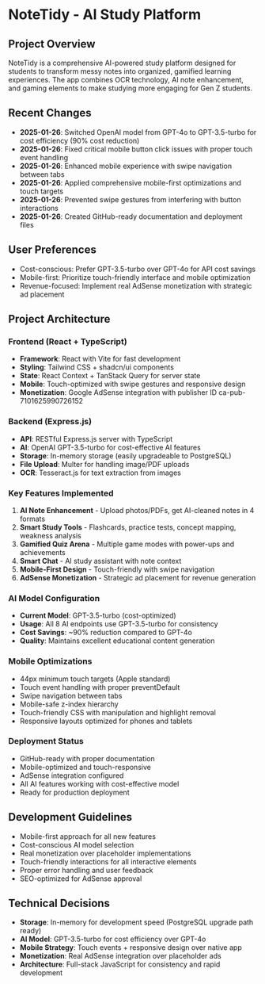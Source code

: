 # NoteTidy - AI Study Platform

## Project Overview
NoteTidy is a comprehensive AI-powered study platform designed for students to transform messy notes into organized, gamified learning experiences. The app combines OCR technology, AI note enhancement, and gaming elements to make studying more engaging for Gen Z students.

## Recent Changes
- **2025-01-26**: Switched OpenAI model from GPT-4o to GPT-3.5-turbo for cost efficiency (90% cost reduction)
- **2025-01-26**: Fixed critical mobile button click issues with proper touch event handling
- **2025-01-26**: Enhanced mobile experience with swipe navigation between tabs
- **2025-01-26**: Applied comprehensive mobile-first optimizations and touch targets
- **2025-01-26**: Prevented swipe gestures from interfering with button interactions
- **2025-01-26**: Created GitHub-ready documentation and deployment files

## User Preferences
- Cost-conscious: Prefer GPT-3.5-turbo over GPT-4o for API cost savings
- Mobile-first: Prioritize touch-friendly interface and mobile optimization
- Revenue-focused: Implement real AdSense monetization with strategic ad placement

## Project Architecture

### Frontend (React + TypeScript)
- **Framework**: React with Vite for fast development
- **Styling**: Tailwind CSS + shadcn/ui components
- **State**: React Context + TanStack Query for server state
- **Mobile**: Touch-optimized with swipe gestures and responsive design
- **Monetization**: Google AdSense integration with publisher ID ca-pub-7101625990726152

### Backend (Express.js)
- **API**: RESTful Express.js server with TypeScript
- **AI**: OpenAI GPT-3.5-turbo for cost-effective AI features
- **Storage**: In-memory storage (easily upgradeable to PostgreSQL)
- **File Upload**: Multer for handling image/PDF uploads
- **OCR**: Tesseract.js for text extraction from images

### Key Features Implemented
1. **AI Note Enhancement** - Upload photos/PDFs, get AI-cleaned notes in 4 formats
2. **Smart Study Tools** - Flashcards, practice tests, concept mapping, weakness analysis
3. **Gamified Quiz Arena** - Multiple game modes with power-ups and achievements
4. **Smart Chat** - AI study assistant with note context
5. **Mobile-First Design** - Touch-friendly with swipe navigation
6. **AdSense Monetization** - Strategic ad placement for revenue generation

### AI Model Configuration
- **Current Model**: GPT-3.5-turbo (cost-optimized)
- **Usage**: All 8 AI endpoints use GPT-3.5-turbo for consistency
- **Cost Savings**: ~90% reduction compared to GPT-4o
- **Quality**: Maintains excellent educational content generation

### Mobile Optimizations
- 44px minimum touch targets (Apple standard)
- Touch event handling with proper preventDefault
- Swipe navigation between tabs
- Mobile-safe z-index hierarchy
- Touch-friendly CSS with manipulation and highlight removal
- Responsive layouts optimized for phones and tablets

### Deployment Status
- GitHub-ready with proper documentation
- Mobile-optimized and touch-responsive
- AdSense integration configured
- All AI features working with cost-effective model
- Ready for production deployment

## Development Guidelines
- Mobile-first approach for all new features
- Cost-conscious AI model selection
- Real monetization over placeholder implementations
- Touch-friendly interactions for all interactive elements
- Proper error handling and user feedback
- SEO-optimized for AdSense approval

## Technical Decisions
- **Storage**: In-memory for development speed (PostgreSQL upgrade path ready)
- **AI Model**: GPT-3.5-turbo for cost efficiency over GPT-4o
- **Mobile Strategy**: Touch events + responsive design over native app
- **Monetization**: Real AdSense integration over placeholder ads
- **Architecture**: Full-stack JavaScript for consistency and rapid development